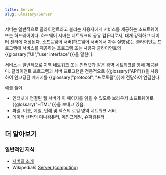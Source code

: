 ```yaml
---
title: Server
slug: Glossary/Server
---
```

서버는 일반적으로 클라이언트라고 불리는 사용자에게 서비스를 제공하는 소프트웨어 또는 하드웨어이다. 하드웨어 서버는 네트워크의 공유 컴퓨터로서, 대개 강력하고 데이터 센터에 저장된다. 소프트웨어 서버(하드웨어 서버에서 자주 실행됨)는 클라이언트 프로그램에 서비스를 제공하는 프로그램 또는 사용자 클라이언트의 {{glossary("UI","user interface")}}을 말한다.

서비스는 일반적으로 지역 네트워크 또는 인터넷과 같은 광역 네트워크를 통해 제공된다. 클라이언트 프로그램과 서버 프로그램은 전통적으로 {{glossary("API")}}을 사용하여 인코딩된 메시지를 {{glossary("protocol", "프로토콜")}}에 전달하여 연결한다.

예를 들어:

- 인터넷에 연결된 웹 서버가 이 페이지를 읽을 수 있도록 브라우저 소프트웨어로 {{glossary("HTML")}}을 보내고 있음.
- 파일, 이름, 메일, 인쇄 및 팩스의 로컬 영역 네트워크 서버
- 데이터 센터의 미니컴퓨터, 메인프레임, 슈퍼컴퓨터

## 더 알아보기

### 일반적인 지식

- [서버의 소개](https://developer.mozilla.org/en-US/Learn/What_is_a_web_server)
- Wikipedia의 [Server (computing)](<https://en.wikipedia.org/wiki/Server_(computing)>)
